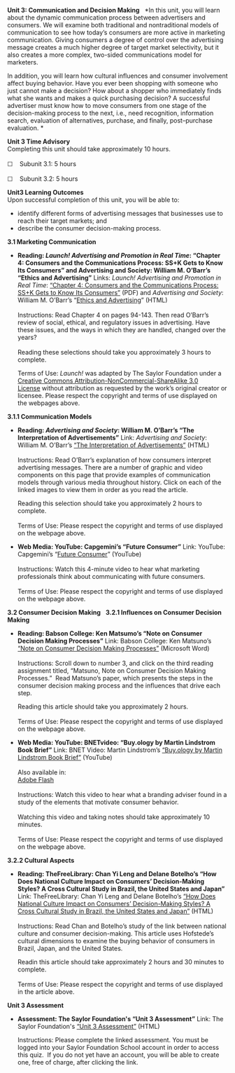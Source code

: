 **Unit 3: Communication and Decision Making** <span id="3"></span> 
*In this unit, you will learn about the dynamic communication process
between advertisers and consumers. We will examine both traditional
and nontraditional models of communication to see how today’s consumers
are more active in marketing communication. Giving consumers a degree of
control over the advertising message creates a much higher degree of
target market selectivity, but it also creates a more complex, two-sided
communications model for marketers.  
  
 In addition, you will learn how cultural influences and consumer
involvement affect buying behavior. Have you ever been shopping with
someone who just cannot make a decision? How about a shopper who
immediately finds what she wants and makes a quick purchasing decision?
A successful advertiser must know how to move consumers from one stage
of the decision-making process to the next, i.e., need recognition,
information search, evaluation of alternatives, purchase, and finally,
post–purchase evaluation. *

**Unit 3 Time Advisory**  
Completing this unit should take approximately 10 hours.  
    
 ☐    Subunit 3.1: 5 hours  
    
 ☐    Subunit 3.2: 5 hours

**Unit3 Learning Outcomes**  
Upon successful completion of this unit, you will be able to:
-   identify different forms of advertising messages that businesses use
    to reach their target markets; and
-   describe the consumer decision-making process.

**3.1 Marketing Communication** <span id="3.1"></span> 
-   **Reading: *Launch! Advertising and Promotion in Real Time*:
    “Chapter 4: Consumers and the Communications Process: SS+K Gets to
    Know Its Consumers” and Advertising and Society: William M. O’Barr’s
    “Ethics and Advertising”**
    Links: *Launch! Advertising and Promotion in Real Time*: [“Chapter
    4: Consumers and the Communications Process: SS+K Gets to Know Its
    Consumers”](http://www.saylor.org/site/textbooks/Launch!%20Advertising%20and%20Promotion%20in%20Real%20Time.pdf)
    (PDF) and *Advertising and Society*: William M. O’Barr’s “[Ethics
    and
    Advertising](http://muse.jhu.edu/journals/asr/v008/8.3unit13.html)”
    (HTML)  
        
     Instructions: Read Chapter 4 on pages 94-143. Then read O’Barr’s
    review of social, ethical, and regulatory issues in advertising.
    Have these issues, and the ways in which they are handled, changed
    over the years?  
        
     Reading these selections should take you approximately 3 hours to
    complete.  
      
     Terms of Use: *Launch!* was adapted by The Saylor Foundation under
    a [Creative Commons Attribution-NonCommercial-ShareAlike 3.0
    License](http://creativecommons.org/licenses/by-nc-sa/3.0/) without
    attribution as requested by the work’s original creator or
    licensee. Please respect the copyright and terms of use displayed on
    the webpages above.

**3.1.1 Communication Models** <span id="3.1.1"></span> 
-   **Reading: *Advertising and Society*: William M. O’Barr’s “The
    Interpretation of Advertisements”**
    Link: *Advertising and Society*: William M. O’Barr’s [“The
    Interpretation of
    Advertisements”](http://muse.jhu.edu/journals/asr/v007/7.3unit09.html) (HTML)  
        
     Instructions: Read O’Barr’s explanation of how consumers interpret
    advertising messages. There are a number of graphic and video
    components on this page that provide examples of communication
    models through various media throughout history. Click on each of
    the linked images to view them in order as you read the article.  
      
     Reading this selection should take you approximately 2 hours to
    complete.  
        
     Terms of Use: Please respect the copyright and terms of use
    displayed on the webpage above.

-   **Web Media: YouTube: Capgemini’s “Future Consumer”**
    Link: YouTube: Capgemini’s “[Future
    Consumer](http://www.youtube.com/watch?v=F-YD_HPNI7w&feature=related)”
    (YouTube)  
        
     Instructions: Watch this 4-minute video to hear what marketing
    professionals think about communicating with future consumers.  
        
     Terms of Use: Please respect the copyright and terms of use
    displayed on the webpage above.

**3.2 Consumer Decision Making** <span id="3.2"></span> 
**3.2.1 Influences on Consumer Decision Making** <span
id="3.2.1"></span> 
-   **Reading: Babson College: Ken Matsumo’s “Note on Consumer Decision
    Making Processes”**
    Link: Babson College: Ken Matsuno’s [“Note on Consumer Decision
    Making
    Processes”](http://faculty.babson.edu/isaacson/M_E7000/syls021.htm) (Microsoft
    Word)  
        
     Instructions: Scroll down to number 3, and click on the third
    reading assignment titled, “Matsuno, Note on Consumer Decision
    Making Processes.”  Read Matsuno’s paper, which presents the steps
    in the consumer decision making process and the influences that
    drive each step.  
      
     Reading this article should take you approximately 2 hours.  
        
     Terms of Use: Please respect the copyright and terms of use
    displayed on the webpage above.

-   **Web Media: YouTube: BNETvideo: “Buy.ology by Martin Lindstrom Book
    Brief”**
    Link: BNET Video: Martin Lindstrom’s [“Buy.ology by Martin Lindstrom
    Book Brief”](http://www.youtube.com/watch?v=M6UzQU5Ye3U) (YouTube)  
        
     Also available in:  
     [Adobe
    Flash](http://www.bnet.com/videos/buyology-by-martin-lindstrom-book-brief/255031)  
        
     Instructions: Watch this video to hear what a branding adviser
    found in a study of the elements that motivate consumer behavior.  
        
     Watching this video and taking notes should take approximately 10
    minutes.  
         
     Terms of Use: Please respect the copyright and terms of use
    displayed on the webpage above.

**3.2.2 Cultural Aspects** <span id="3.2.2"></span> 
-   **Reading: TheFreeLibrary: Chan Yi Leng and Delane Botelho’s “How
    Does National Culture Impact on Consumers’ Decision-Making Styles? A
    Cross Cultural Study in Brazil, the United States and Japan”**
    Link: TheFreeLibrary: Chan Yi Leng and Delane Botelho’s [“How Does
    National Culture Impact on Consumers’ Decision-Making Styles? A
    Cross Cultural Study in Brazil, the United States and
    Japan”](http://www.thefreelibrary.com/How+does+national+culture+impact+on+consumers%27+decision-making...-a0236730323) (HTML)  
        
     Instructions: Read Chan and Botelho’s study of the link between
    national culture and consumer decision-making. This article uses
    Hofstede’s cultural dimensions to examine the buying behavior of
    consumers in Brazil, Japan, and the United States.  
      
     Readin this article should take approximately 2 hours and 30
    minutes to complete.  
        
     Terms of Use: Please respect the copyright and terms of use
    displayed in the article above.

**Unit 3 Assessment** <span id="3.3"></span> 
-   **Assessment: The Saylor Foundation's “Unit 3 Assessment”**
    Link: The Saylor Foundation's [“Unit 3
    Assessment”](http://school.saylor.org/mod/quiz/view.php?id=1059) (HTML)  
      
     Instructions: Please complete the linked assessment. You must be
    logged into your Saylor Foundation School account in order to access
    this quiz.  If you do not yet have an account, you will be able to
    create one, free of charge, after clicking the link. 


